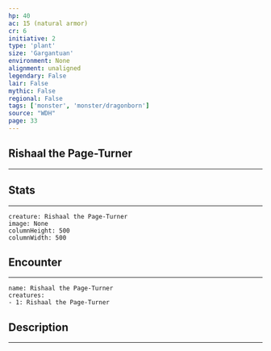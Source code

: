 ```yaml
---
hp: 40
ac: 15 (natural armor)
cr: 6
initiative: 2
type: 'plant'    
size: 'Gargantuan'
environment: None
alignment: unaligned
legendary: False
lair: False
mythic: False
regional: False
tags: ['monster', 'monster/dragonborn']
source: "WDH"
page: 33
---
```


## Rishaal the Page-Turner
---



## Stats
---

```statblock
creature: Rishaal the Page-Turner
image: None
columnHeight: 500
columnWidth: 500
```

## Encounter
---

```encounter-table
name: Rishaal the Page-Turner
creatures:
- 1: Rishaal the Page-Turner
```

## Description
---




